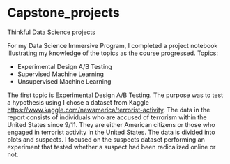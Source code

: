# Capstone_projects
Thinkful Data Science projects

For my Data Science Immersive Program, I completed a project notebook illustrating my knowledge of the topics as the course progressed.
Topics:
  * Experimental Design A/B Testing
  * Supervised Machine Learning
  * Unsupervised Machine Learning

The first topic is Experimental Design A/B Testing. The purpose was to test a hypothesis using 
I chose a dataset from Kaggle https://www.kaggle.com/newamerica/terrorist-activity.
The data in the report consists of individuals who are accused of terrorism within the United States since 9/11. They are either American citizens or those who engaged in terrorist activity in the United States. The data is divided into plots and suspects. I focused on the suspects dataset performing an experiment that tested whether a suspect had been radicalized online or not. 
